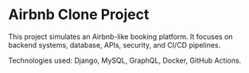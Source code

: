 # Airbnb Clone Project

This project simulates an Airbnb-like booking platform. It focuses on backend systems, database, APIs, security, and CI/CD pipelines.

Technologies used: Django, MySQL, GraphQL, Docker, GitHub Actions.